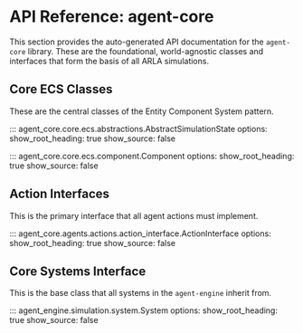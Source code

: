 # API Reference: agent-core

This section provides the auto-generated API documentation for the `agent-core` library. These are the foundational, world-agnostic classes and interfaces that form the basis of all ARLA simulations.

## Core ECS Classes

These are the central classes of the Entity Component System pattern.

::: agent_core.core.ecs.abstractions.AbstractSimulationState
    options:
      show_root_heading: true
      show_source: false

::: agent_core.core.ecs.component.Component
    options:
      show_root_heading: true
      show_source: false

## Action Interfaces

This is the primary interface that all agent actions must implement.

::: agent_core.agents.actions.action_interface.ActionInterface
    options:
      show_root_heading: true
      show_source: false

## Core Systems Interface

This is the base class that all systems in the `agent-engine` inherit from.

::: agent_engine.simulation.system.System
    options:
      show_root_heading: true
      show_source: false
